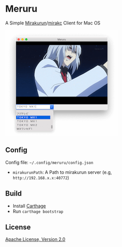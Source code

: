 # Meruru

A Simple [Mirakurun](https://github.com/Chinachu/Mirakurun)/[mirakc](https://github.com/mirakc/mirakc) Client for Mac OS

![Meruru](Meruru.png)

## Config

Config file: `~/.config/meruru/config.json`

- `mirakurunPath`: A Path to mirakurun server (e.g, `http://192.168.x.x:40772`)

## Build

- Install [Carthage](https://github.com/Carthage/Carthage)
- Run `carthage bootstrap`

## License

[Apache License, Version 2.0](LICENSE)
